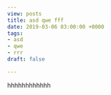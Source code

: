 ```yaml
---
view: posts
title: asd qwe fff
date: 2019-03-06 03:00:00 +0000
tags:
- asd
- qwe
- rrr
draft: false

---
```

hhhhhhhhhhhh